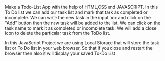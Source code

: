Make a Todo-List App with the help of HTML,CSS and JAVASCRIPT.
In this To Do list we can add our task list and mark that task as completed or incomplete. We can write the new task in the input box and click on the "Add" button then the new task will be added to the list.
We can click on the task name to mark it as completed or incomplete task. We will add a close icon to delete the particular task from the ToDo list.

In this JavaScript Project we are using Local Storage  that will store the task list or To Do list in your web browser, So that if you close and restart the browser then also it will display your saved To-Do List
